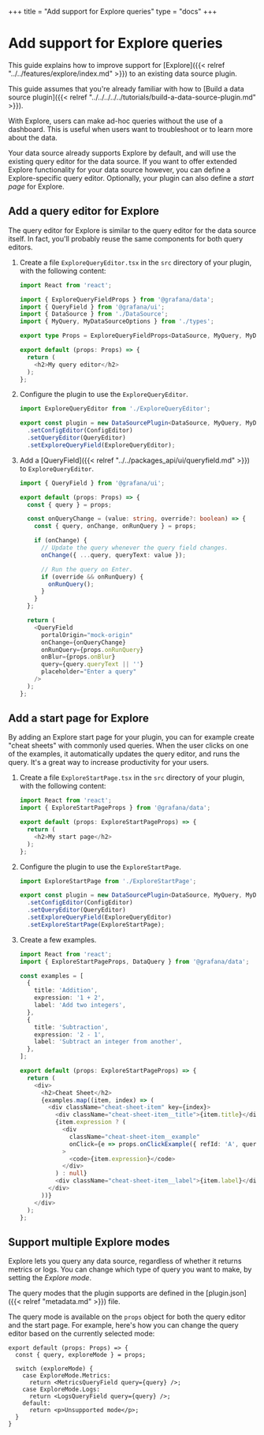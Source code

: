 +++
title = "Add support for Explore queries"
type = "docs"
+++

# Add support for Explore queries

This guide explains how to improve support for [Explore]({{< relref "../../features/explore/index.md" >}}) to an existing data source plugin.

This guide assumes that you're already familiar with how to [Build a data source plugin]({{< relref "../../../../../tutorials/build-a-data-source-plugin.md" >}}).

With Explore, users can make ad-hoc queries without the use of a dashboard. This is useful when users want to troubleshoot or to learn more about the data.

Your data source already supports Explore by default, and will use the existing query editor for the data source. If you want to offer extended Explore functionality for your data source however, you can define a Explore-specific query editor. Optionally, your plugin can also define a _start page_ for Explore.

## Add a query editor for Explore

The query editor for Explore is similar to the query editor for the data source itself. In fact, you'll probably reuse the same components for both query editors.

1. Create a file `ExploreQueryEditor.tsx` in the `src` directory of your plugin, with the following content:

   ```ts
   import React from 'react';

   import { ExploreQueryFieldProps } from '@grafana/data';
   import { QueryField } from '@grafana/ui';
   import { DataSource } from './DataSource';
   import { MyQuery, MyDataSourceOptions } from './types';

   export type Props = ExploreQueryFieldProps<DataSource, MyQuery, MyDataSourceOptions>;

   export default (props: Props) => {
     return (
       <h2>My query editor</h2>
     );
   };
   ```

1. Configure the plugin to use the `ExploreQueryEditor`.

   ```ts
   import ExploreQueryEditor from './ExploreQueryEditor';
   ```

   ```ts
   export const plugin = new DataSourcePlugin<DataSource, MyQuery, MyDataSourceOptions>(DataSource)
     .setConfigEditor(ConfigEditor)
     .setQueryEditor(QueryEditor)
     .setExploreQueryField(ExploreQueryEditor);
   ```

1. Add a [QueryField]({{< relref "../../packages_api/ui/queryfield.md" >}}) to `ExploreQueryEditor`.

   ```ts
   import { QueryField } from '@grafana/ui';
   ```

   ```ts
   export default (props: Props) => {
     const { query } = props;

     const onQueryChange = (value: string, override?: boolean) => {
       const { query, onChange, onRunQuery } = props;

       if (onChange) {
         // Update the query whenever the query field changes.
         onChange({ ...query, queryText: value });

         // Run the query on Enter.
         if (override && onRunQuery) {
           onRunQuery();
         }
       }
     };

     return (
       <QueryField
         portalOrigin="mock-origin"
         onChange={onQueryChange}
         onRunQuery={props.onRunQuery}
         onBlur={props.onBlur}
         query={query.queryText || ''}
         placeholder="Enter a query"
       />
     );
   };
   ```

## Add a start page for Explore

By adding an Explore start page for your plugin, you can for example create "cheat sheets" with commonly used queries. When the user clicks on one of the examples, it automatically updates the query editor, and runs the query. It's a great way to increase productivity for your users.

1. Create a file `ExploreStartPage.tsx` in the `src` directory of your plugin, with the following content:

   ```ts
   import React from 'react';
   import { ExploreStartPageProps } from '@grafana/data';

   export default (props: ExploreStartPageProps) => {
     return (
       <h2>My start page</h2>
     );
   };
   ```

1. Configure the plugin to use the `ExploreStartPage`.

   ```ts
   import ExploreStartPage from './ExploreStartPage';
   ```

   ```ts
   export const plugin = new DataSourcePlugin<DataSource, MyQuery, MyDataSourceOptions>(DataSource)
     .setConfigEditor(ConfigEditor)
     .setQueryEditor(QueryEditor)
     .setExploreQueryField(ExploreQueryEditor)
     .setExploreStartPage(ExploreStartPage);
   ```

1. Create a few examples.

   ```ts
   import React from 'react';
   import { ExploreStartPageProps, DataQuery } from '@grafana/data';

   const examples = [
     {
       title: 'Addition',
       expression: '1 + 2',
       label: 'Add two integers',
     },
     {
       title: 'Subtraction',
       expression: '2 - 1',
       label: 'Subtract an integer from another',
     },
   ];

   export default (props: ExploreStartPageProps) => {
     return (
       <div>
         <h2>Cheat Sheet</h2>
         {examples.map((item, index) => (
           <div className="cheat-sheet-item" key={index}>
             <div className="cheat-sheet-item__title">{item.title}</div>
             {item.expression ? (
               <div
                 className="cheat-sheet-item__example"
                 onClick={e => props.onClickExample({ refId: 'A', queryText: item.expression } as DataQuery)}
               >
                 <code>{item.expression}</code>
               </div>
             ) : null}
             <div className="cheat-sheet-item__label">{item.label}</div>
           </div>
         ))}
       </div>
     );
   };
   ```

## Support multiple Explore modes

Explore lets you query any data source, regardless of whether it returns metrics or logs. You can change which type of query you want to make, by setting the _Explore mode_.

The query modes that the plugin supports are defined in the [plugin.json]({{< relref "metadata.md" >}}) file.

The query mode is available on the `props` object for both the query editor and the start page. For example, here's how you can change the query editor based on the currently selected mode:

```
export default (props: Props) => {
  const { query, exploreMode } = props;

  switch (exploreMode) {
    case ExploreMode.Metrics:
      return <MetricsQueryField query={query} />;
    case ExploreMode.Logs:
      return <LogsQueryField query={query} />;
    default:
      return <p>Unsupported mode</p>;
  }
}
```
